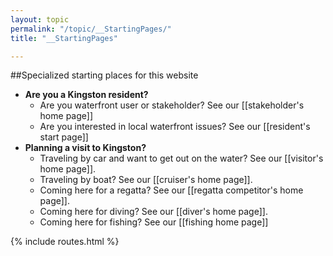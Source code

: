 ```yaml
---
layout: topic
permalink: "/topic/__StartingPages/"
title: "__StartingPages"

---
```


##Specialized starting places for this website

<ul>
<li> <b>Are you a Kingston resident?</b>
  <ul>
  <li> Are you waterfront user or stakeholder?  See our [[stakeholder's home page]]
  <li> Are you interested in local waterfront issues? See our [[resident's start page]]
  </ul>
<li> <b>Planning a visit to Kingston?</b>
  <ul>
  <li> Traveling by car and want to get out on the water? See our [[visitor's home page]].
  <li> Traveling by boat? See our [[cruiser's home page]].
  <li> Coming here for a regatta? See our [[regatta competitor's home page]].
  <li> Coming here for diving? See our [[diver's home page]].
  <li> Coming here for fishing? See our [[fishing home page]]
  </ul>
</ul>

{% include routes.html %}
